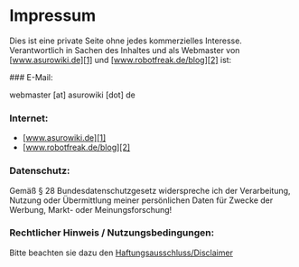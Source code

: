 # Impressum

Dies ist eine private Seite ohne jedes kommerzielles Interesse.   
Verantwortlich in Sachen des Inhaltes und als Webmaster von [www.asurowiki.de][1] und [www.robotfreak.de/blog][2] ist:  

</table> 
### E-Mail: 

webmaster [at] asurowiki [dot] de  


### Internet: 

*   [www.asurowiki.de][1] 
*   [www.robotfreak.de/blog][2] 

### Datenschutz:

Gemäß § 28 Bundesdatenschutzgesetz widerspreche ich der Verarbeitung, Nutzung oder Übermittlung meiner persönlichen Daten für Zwecke der Werbung, Markt- oder Meinungsforschung! 

### Rechtlicher Hinweis / Nutzungsbedingungen:

Bitte beachten sie dazu den [Haftungsausschluss/Disclaimer][4]

 [1]: http://www.asurowiki.de
 [2]: http://www.robotfreak.de/blog
 [3]: http://www.asurowiki.de/pmwiki/uploads/Main/adress.jpg ""
 [4]: http://www.disclaimer.de/disclaimer.htm

